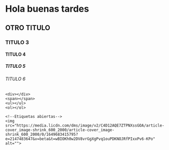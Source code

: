 <!DOCTYPE html>
<html lang="en">
<head>
    <link rel="shortcut icon" href="https://mir-s3-cdn-cf.behance.net/user/276/403d16459831423.5dea877440464.png" type="image/x-icon">
    <meta charset="UTF-8">
    <meta name="viewport" content="width=device-width, initial-scale=1.0">
    <title>Pagina de la clase 1</title>

</head>
<body>
    <!--Etiquetas cerradas-->
    <h1>Hola buenas tardes</h1>
    <h2>OTRO TITULO</h2>
    <h3>TITULO 3</h3>
    <h4>TITULO 4</h4>
    <h5>TITULO 5</h5>
    <h6>TITULO 6</h6>

    <div></div>
    <span></span>
    <ul></ul>
    <ol></ol>

    <!--Etiquetas abiertas-->
    <img src="https://media.licdn.com/dms/image/v2/C4D12AQE7ZTPNXssGOA/article-cover_image-shrink_600_2000/article-cover_image-shrink_600_2000/0/1649683415795?e=2147483647&v=beta&t=wBIOKh0w2DV8vrGgXgPvq1ouPDKNOJRfPIxxPv6-KPo" alt="">
    
</body>
</html>

